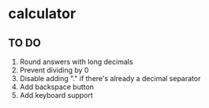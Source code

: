# calculator

## TO DO
1. Round answers with long decimals
2. Prevent dividing by 0
3. Disable adding "." if there's already a decimal separator
4. Add backspace button
5. Add keyboard support